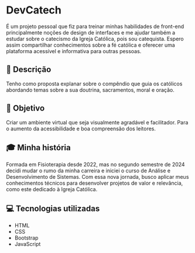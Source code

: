 # DevCatech 
É um projeto pessoal que fiz para treinar minhas habilidades de front-end principalmente noções de design de interfaces e me ajudar também a estudar sobre o catecismo da Igreja Católica, pois sou catequista. Espero assim compartilhar conhecimentos sobre a fé católica e oferecer uma plataforma acessível e informativa para outras pessoas.
## 📓 Descrição
Tenho como proposta explanar sobre o compêndio que  guia os católicos abordando temas sobre a sua doutrina, sacramentos, moral e oração. 
## 🏹 Objetivo
Criar um ambiente virtual que seja visualmente agradável e facilitador. Para o aumento da acessibilidade e boa compreensão dos leitores. 
## 🎓 Minha história
Formada em Fisioterapia desde 2022, mas no segundo semestre de 2024 decidi mudar o rumo da minha carreira e iniciei o curso de Análise e Desenvolvimento de Sistemas. Com essa nova jornada, busco aplicar meus conhecimentos técnicos para desenvolver projetos de valor e relevância, como este dedicado à Igreja Católica.
## 💻 Tecnologias utilizadas 
- HTML
- CSS
- Bootstrap
- JavaScript
